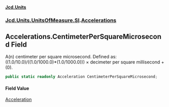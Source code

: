 #### [Jcd.Units](index.md 'index')
### [Jcd.Units.UnitsOfMeasure.SI](Jcd.Units.UnitsOfMeasure.SI.md 'Jcd.Units.UnitsOfMeasure.SI').[Accelerations](Accelerations.md 'Jcd.Units.UnitsOfMeasure.SI.Accelerations')

## Accelerations.CentimeterPerSquareMicrosecond Field

A(n) centimeter per square microsecond. Defined as: ((1.0/10.0)/((1.0/1000.0)*(1.0/1000.0))) × decimeter per square millisecond + (0).

```csharp
public static readonly Acceleration CentimeterPerSquareMicrosecond;
```

#### Field Value
[Acceleration](Acceleration.md 'Jcd.Units.UnitTypes.Acceleration')